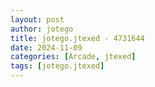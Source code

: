 ```yaml
---
layout: post
author: jotego
title: jotego.jtexed - 4731644
date: 2024-11-09
categories: [Arcade, jtexed]
tags: [jotego.jtexed]
---
```


